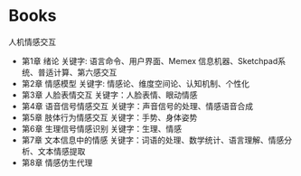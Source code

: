 # Books

人机情感交互

* 第1章 绪论 关键字: 语言命令、用户界面、Memex 信息机器、Sketchpad系统、普适计算、第六感交互
* 第2章 情感模型 关键字: 情感论、维度空间论、认知机制、个性化
* 第3章 人脸表情交互 关键字：人脸表情、眼动情感
* 第4章 语音信号情感交互 关键字：声音信号的处理、情感语音合成
* 第5章 肢体行为情感交互 关键字：手势、身体姿势
* 第6章 生理信号情感识别 关键字：生理、情感
* 第7章 文本信息中的情感 关键字：词语的处理、数学统计、语言理解、情感分析、文本情感提取
* 第8章 情感仿生代理

